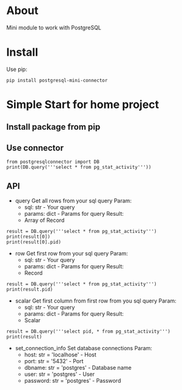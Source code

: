 # About
Mini module to work with PostgreSQL

# Install

Use pip:
```
pip install postgresql-mini-connector
```

# Simple Start for home project

## Install package from pip
## Use connector
```
from postgresqlconnector import DB
print(DB.query('''select * from pg_stat_activity'''))
```

## API

* query
Get all rows from your sql query
Param:
  * sql: str - Your query
  * params: dict - Params for query 
Result:
  * Array of Record
```
result = DB.query('''select * from pg_stat_activity''')
print(result[0])
print(result[0].pid)
```
* row
Get first row from your sql query
Param:
  * sql: str - Your query
  * params: dict - Params for query 
Result:
  * Record
```
result = DB.query('''select * from pg_stat_activity''')
print(result.pid)
```
* scalar
Get first column from first row from you sql query
Param:
  * sql: str - Your query
  * params: dict - Params for query 
Result:
  * Scalar
```
result = DB.query('''select pid, * from pg_stat_activity''')
print(result)
```
* set_connection_info
Set database connections
Param:
  * host: str = 'localhose' - Host
  * port: str = '5432' - Port
  * dbname: str = 'postgres' - Database name
  * user: str = 'postgres' - User
  * password: str = 'postgres' - Password

